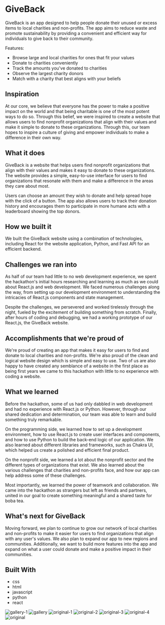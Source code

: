 # GiveBack

GiveBack is an app designed to help people donate their unused or excess items to local charities and non-profits. The app aims to reduce waste and promote sustainability by providing a convenient and efficient way for individuals to give back to their community.

Features:

- Browse large and local charities for ones that fit your values
- Donate to charities conveniently
- Track the amounts you've donated to charities
- Observe the largest charity donors
- Match with a charity that best aligns with your beliefs

## Inspiration
At our core, we believe that everyone has the power to make a positive impact on the world and that being charitable is one of the most potent ways to do so. Through this belief, we were inspired to create a website that allows users to find nonprofit organizations that align with their values and make it simple to donate to these organizations. Through this, our team hopes to inspire a culture of giving and empower individuals to make a difference in their own way.


## What it does
GiveBack is a website that helps users find nonprofit organizations that align with their values and makes it easy to donate to these organizations. The website provides a simple, easy-to-use interface for users to find organizations that resonate with them and make a difference in the areas they care about most. 

Users can choose an amount they wish to donate and help spread hope with the click of a button. The app also allows users to track their donation history and encourages them to participate in more humane acts with a leaderboard showing the top donors.


## How we built it
We built the GiveBack website using a combination of technologies, including React for the website application, Python, and Fast API for an efficient backend. 


## Challenges we ran into
As half of our team had little to no web development experience, we spent the hackathon's initial hours researching and learning as much as we could about React.js and web development. We faced numerous challenges along the way, from setting up our development environment to understanding the intricacies of React.js components and state management. 

Despite the challenges, we persevered and worked tirelessly through the night, fueled by the excitement of building something from scratch. Finally, after hours of coding and debugging, we had a working prototype of our React.js, the GiveBack website.


## Accomplishments that we're proud of
We're proud of creating an app that makes it easy for users to find and donate to local charities and non-profits. We're also proud of the clean and logical website design which is simple and easy to use. Two of us are also happy to have created any semblance of a website in the first place as being first years we came to this hackathon with little to no experience with coding a website.


## What we learned
Before the hackathon, some of us had only dabbled in web development and had no experience with React.js or Python. However, through our shared dedication and determination, our team was able to learn and build something truly remarkable. 

On the programming side, we learned how to set up a development environment, how to use React.js to create user interfaces and components, and how to use Python to build the back-end logic of our application. We also learned about different libraries and frameworks, such as Chakra UI, which helped us create a polished and efficient final product.

On the nonprofit side, we learned a lot about the nonprofit sector and the different types of organizations that exist. We also learned about the various challenges that charities and non-profits face, and how our app can help address some of these challenges. 

Most importantly, we learned the power of teamwork and collaboration. We came into the hackathon as strangers but left as friends and partners, united in our goal to create something meaningful and a shared taste for boba tea.


## What's next for GiveBack
Moving forward, we plan to continue to grow our network of local charities and non-profits to make it easier for users to find organizations that align with any user's values. We also plan to expand our app to new regions and communities. Additionally, we want to build more features into the app and expand on what a user could donate and make a positive impact in their communities.

## Built With
- css
- html
- javascript
- python
- react
  

![gallery-1](https://github.com/benjaminsmeyer/GiveBack/assets/88737362/6d31485d-ce6b-486d-9bf5-b94822bb6a8d)
![gallery](https://github.com/benjaminsmeyer/GiveBack/assets/88737362/c2497114-e4e4-47e1-b548-7899737d444f)
![original-1](https://github.com/benjaminsmeyer/GiveBack/assets/88737362/e039e0e4-ec7d-4d84-8cfc-eb929c84cd28)
![original-2](https://github.com/benjaminsmeyer/GiveBack/assets/88737362/364ab725-6a6c-4735-98eb-cf6433c4a615)
![original-3](https://github.com/benjaminsmeyer/GiveBack/assets/88737362/e6abcef7-06a0-4065-a4d6-ddaa87cab926)
![original-4](https://github.com/benjaminsmeyer/GiveBack/assets/88737362/e8ef8de6-dc4c-460d-b935-4e37a89a5650)
![original](https://github.com/benjaminsmeyer/GiveBack/assets/88737362/05d23ece-6f08-4db6-bfe3-52cccca5b6a2)
